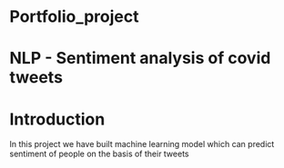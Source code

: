 # Portfolio_project

# NLP - Sentiment analysis of covid tweets
# Introduction
In this project we have built machine learning model which can predict sentiment of people on the basis of their tweets

